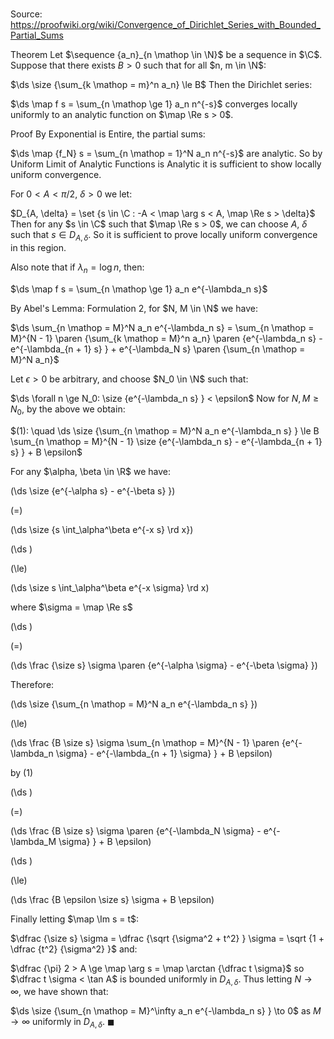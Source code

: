 # 

Source: https://proofwiki.org/wiki/Convergence_of_Dirichlet_Series_with_Bounded_Partial_Sums

Theorem
Let $\sequence {a_n}_{n \mathop \in \N}$ be a sequence in $\C$.
Suppose that there exists $B > 0$ such that for all $n, m \in \N$:

$\ds \size {\sum_{k \mathop = m}^n a_n} \le B$
Then the Dirichlet series:

$\ds \map f s = \sum_{n \mathop \ge 1} a_n n^{-s}$
converges locally uniformly to an analytic function on $\map \Re s > 0$.


Proof
By Exponential is Entire, the partial sums:

$\ds \map {f_N} s = \sum_{n \mathop = 1}^N a_n n^{-s}$
are analytic.
So by Uniform Limit of Analytic Functions is Analytic it is sufficient to show locally uniform convergence.

For $0 < A < \pi / 2$, $\delta > 0$ we let:

$D_{A, \delta} = \set {s \in \C : -A < \map \arg s < A, \map \Re s > \delta}$
Then for any $s \in \C$ such that $\map \Re s > 0$, we can choose $A$, $\delta$ such that $s \in D_{A, \delta}$.
So it is sufficient to prove locally uniform convergence in this region.

Also note that if $\lambda_n = \log n$, then:

$\ds \map f s = \sum_{n \mathop \ge 1} a_n e^{-\lambda_n s}$

By Abel's Lemma: Formulation 2, for $N, M \in \N$ we have:

$\ds \sum_{n \mathop = M}^N a_n e^{-\lambda_n s} = \sum_{n \mathop = M}^{N - 1} \paren {\sum_{k \mathop = M}^n a_n} \paren {e^{-\lambda_n s} - e^{-\lambda_{n + 1} s} } + e^{-\lambda_N s} \paren {\sum_{n \mathop = M}^N a_n}$

Let $\epsilon > 0$ be arbitrary, and choose $N_0 \in \N$ such that:

$\ds \forall n \ge N_0: \size {e^{-\lambda_n s} } < \epsilon$
Now for $N, M \ge N_0$, by the above we obtain:

$(1): \quad \ds \size {\sum_{n \mathop = M}^N a_n e^{-\lambda_n s} } \le B \sum_{n \mathop = M}^{N - 1} \size {e^{-\lambda_n s} - e^{-\lambda_{n + 1} s} } + B \epsilon$

For any $\alpha, \beta \in \R$ we have:














\(\ds \size {e^{-\alpha s} - e^{-\beta s} }\)

\(=\)







\(\ds \size {s \int_\alpha^\beta e^{-x s} \rd x}\)




















\(\ds \)

\(\le\)







\(\ds \size s \int_\alpha^\beta e^{-x \sigma} \rd x\)





where $\sigma = \map \Re s$














\(\ds \)

\(=\)







\(\ds \frac {\size s} \sigma \paren {e^{-\alpha \sigma} - e^{-\beta \sigma} }\)









Therefore:














\(\ds \size {\sum_{n \mathop = M}^N a_n e^{-\lambda_n s} }\)

\(\le\)







\(\ds \frac {B \size s} \sigma \sum_{n \mathop = M}^{N - 1} \paren {e^{-\lambda_n \sigma} - e^{-\lambda_{n + 1} \sigma} } + B \epsilon\)





by $(1)$














\(\ds \)

\(=\)







\(\ds \frac {B \size s} \sigma \paren {e^{-\lambda_N \sigma} - e^{-\lambda_M \sigma} } + B \epsilon\)




















\(\ds \)

\(\le\)







\(\ds \frac {B \epsilon \size s} \sigma + B \epsilon\)









Finally letting $\map \Im s = t$:

$\dfrac {\size s} \sigma = \dfrac {\sqrt {\sigma^2 + t^2} } \sigma = \sqrt {1 + \dfrac {t^2} {\sigma^2} }$
and:

$\dfrac {\pi} 2 > A \ge \map \arg s = \map \arctan {\dfrac t \sigma}$
so $\dfrac t \sigma < \tan A$ is bounded uniformly in $D_{A, \delta}$.
Thus letting $N \to \infty$, we have shown that:

$\ds \size {\sum_{n \mathop = M}^\infty a_n e^{-\lambda_n s} } \to 0$
as $M \to \infty$ uniformly in $D_{A, \delta}$.
$\blacksquare$





